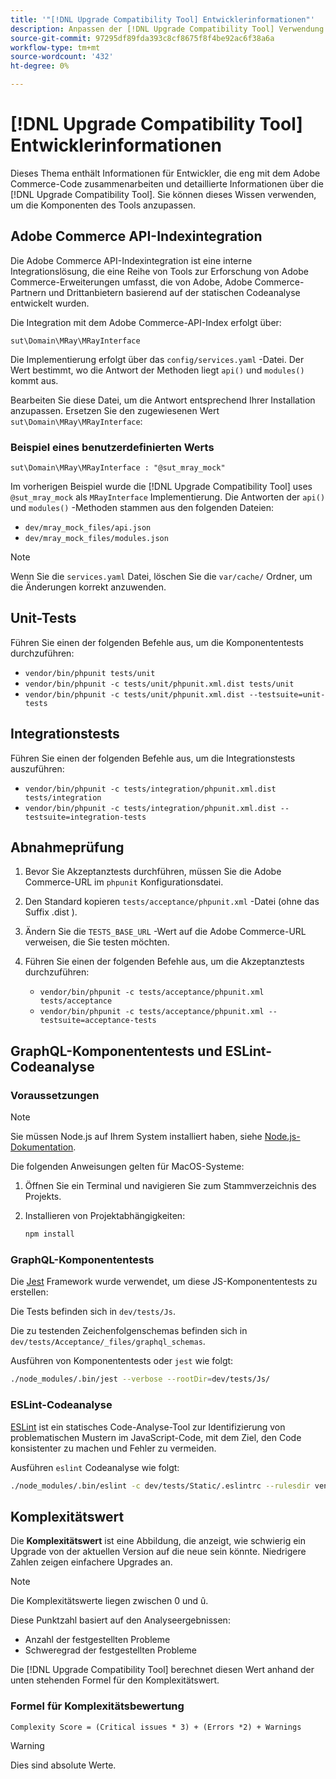 ```yaml
---
title: '"[!DNL Upgrade Compatibility Tool] Entwicklerinformationen"'
description: Anpassen der [!DNL Upgrade Compatibility Tool] Verwendung der API-Indexintegration.
source-git-commit: 97295df89fda393c8cf8675f8f4be92ac6f38a6a
workflow-type: tm+mt
source-wordcount: '432'
ht-degree: 0%

---
```



# [!DNL Upgrade Compatibility Tool] Entwicklerinformationen

Dieses Thema enthält Informationen für Entwickler, die eng mit dem Adobe Commerce-Code zusammenarbeiten und detaillierte Informationen über die [!DNL Upgrade Compatibility Tool]. Sie können dieses Wissen verwenden, um die Komponenten des Tools anzupassen.

## Adobe Commerce API-Indexintegration

Die Adobe Commerce API-Indexintegration ist eine interne Integrationslösung, die eine Reihe von Tools zur Erforschung von Adobe Commerce-Erweiterungen umfasst, die von Adobe, Adobe Commerce-Partnern und Drittanbietern basierend auf der statischen Codeanalyse entwickelt wurden.

Die Integration mit dem Adobe Commerce-API-Index erfolgt über:

`sut\Domain\MRay\MRayInterface`

Die Implementierung erfolgt über das `config/services.yaml` -Datei. Der Wert bestimmt, wo die Antwort der Methoden liegt `api()` und `modules()` kommt aus.

Bearbeiten Sie diese Datei, um die Antwort entsprechend Ihrer Installation anzupassen. Ersetzen Sie den zugewiesenen Wert `sut\Domain\MRay\MRayInterface`:

### Beispiel eines benutzerdefinierten Werts

`sut\Domain\MRay\MRayInterface : "@sut_mray_mock"`

Im vorherigen Beispiel wurde die [!DNL Upgrade Compatibility Tool] uses `@sut_mray_mock` als `MRayInterface` Implementierung. Die Antworten der `api()` und `modules()` -Methoden stammen aus den folgenden Dateien:

- `dev/mray_mock_files/api.json`
- `dev/mray_mock_files/modules.json`

>[!NOTE]
>
>Wenn Sie die `services.yaml` Datei, löschen Sie die `var/cache/` Ordner, um die Änderungen korrekt anzuwenden.

## Unit-Tests

Führen Sie einen der folgenden Befehle aus, um die Komponententests durchzuführen:

- `vendor/bin/phpunit tests/unit`
- `vendor/bin/phpunit -c tests/unit/phpunit.xml.dist tests/unit`
- `vendor/bin/phpunit -c tests/unit/phpunit.xml.dist --testsuite=unit-tests`

## Integrationstests

Führen Sie einen der folgenden Befehle aus, um die Integrationstests auszuführen:

- `vendor/bin/phpunit -c tests/integration/phpunit.xml.dist tests/integration`
- `vendor/bin/phpunit -c tests/integration/phpunit.xml.dist --testsuite=integration-tests`

## Abnahmeprüfung

1. Bevor Sie Akzeptanztests durchführen, müssen Sie die Adobe Commerce-URL im `phpunit` Konfigurationsdatei.
1. Den Standard kopieren `tests/acceptance/phpunit.xml` -Datei (ohne das Suffix .dist ).
1. Ändern Sie die `TESTS_BASE_URL` -Wert auf die Adobe Commerce-URL verweisen, die Sie testen möchten.
1. Führen Sie einen der folgenden Befehle aus, um die Akzeptanztests durchzuführen:

   - `vendor/bin/phpunit -c tests/acceptance/phpunit.xml tests/acceptance`
   - `vendor/bin/phpunit -c tests/acceptance/phpunit.xml --testsuite=acceptance-tests`

## GraphQL-Komponententests und ESLint-Codeanalyse

### Voraussetzungen

>[!NOTE]
>
>Sie müssen Node.js auf Ihrem System installiert haben, siehe [Node.js-Dokumentation](https://nodejs.dev/learn/how-to-install-nodejs).

Die folgenden Anweisungen gelten für MacOS-Systeme:

1. Öffnen Sie ein Terminal und navigieren Sie zum Stammverzeichnis des Projekts.
1. Installieren von Projektabhängigkeiten:

   ```bash
   npm install
   ```

### GraphQL-Komponententests

Die [Jest](https://jestjs.io/docs/getting-started) Framework wurde verwendet, um diese JS-Komponententests zu erstellen:

Die Tests befinden sich in `dev/tests/Js`.

Die zu testenden Zeichenfolgenschemas befinden sich in `dev/tests/Acceptance/_files/graphql_schemas`.

Ausführen von Komponententests oder `jest` wie folgt:

```bash
./node_modules/.bin/jest --verbose --rootDir=dev/tests/Js/
```

### ESLint-Codeanalyse

[ESLint](https://eslint.org/docs/user-guide/getting-started) ist ein statisches Code-Analyse-Tool zur Identifizierung von problematischen Mustern im JavaScript-Code, mit dem Ziel, den Code konsistenter zu machen und Fehler zu vermeiden.

Ausführen `eslint` Codeanalyse wie folgt:

```bash
./node_modules/.bin/eslint -c dev/tests/Static/.eslintrc --rulesdir vendor/magento/magento-coding-standard/eslint/rules path/to/analyse
```

## Komplexitätswert

Die **Komplexitätswert** ist eine Abbildung, die anzeigt, wie schwierig ein Upgrade von der aktuellen Version auf die neue sein könnte. Niedrigere Zahlen zeigen einfachere Upgrades an.

>[!NOTE]
>
>Die Komplexitätswerte liegen zwischen 0 und û.

Diese Punktzahl basiert auf den Analyseergebnissen:

- Anzahl der festgestellten Probleme
- Schweregrad der festgestellten Probleme

Die [!DNL Upgrade Compatibility Tool] berechnet diesen Wert anhand der unten stehenden Formel für den Komplexitätswert.

### Formel für Komplexitätsbewertung

`Complexity Score = (Critical issues * 3) + (Errors *2) + Warnings`

>[!WARNING]
>
>Dies sind absolute Werte.
